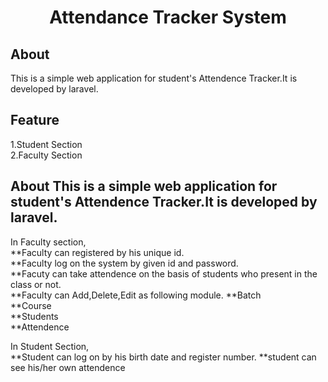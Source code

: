 <h1 align="center">Attendance Tracker System</h1>

## About

This is a simple web application for student's Attendence Tracker.It is developed by laravel.

## Feature 
1.Student Section <br>
2.Faculty Section <br>


## About This is a simple web application for student's Attendence Tracker.It is developed by laravel.
In Faculty section,</br>
  **Faculty can registered by his unique id.</br>
  **Faculty log on the system by given id and password.</br>
  **Facuty can take attendence on the basis of students who present in the class or not.</br>
  **Faculty can Add,Delete,Edit as following module.
      **Batch</br>
      **Course </br>
      **Students </br>
      **Attendence </br>
      
 In Student Section, </br>
  **Student can log on by his birth date and register number. 
  **student can see his/her own attendence
